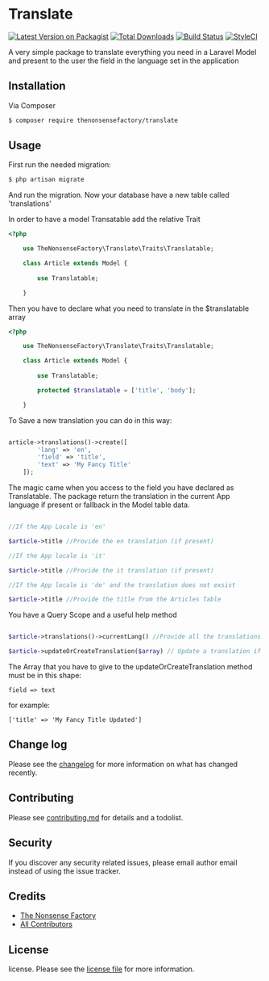# Translate

[![Latest Version on Packagist][ico-version]][link-packagist]
[![Total Downloads][ico-downloads]][link-downloads]
[![Build Status][ico-travis]][link-travis]
[![StyleCI][ico-styleci]][link-styleci]

A very simple package to translate everything you need in a Laravel Model and present to the user the field in the language set in the application

## Installation

Via Composer

``` bash
$ composer require thenonsensefactory/translate
```

## Usage

First run the needed migration:

``` bash
$ php artisan migrate
```
And run the migration. Now your database have a new table called 'translations'

In order to have a model Transatable add the relative Trait

``` php
<?php

    use TheNonsenseFactory\Translate\Traits\Translatable;

    class Article extends Model {
        
        use Translatable;

    }
```

Then you have to declare what you need to translate in the $translatable array

``` php
<?php

    use TheNonsenseFactory\Translate\Traits\Translatable;

    class Article extends Model {
        
        use Translatable;

        protected $translatable = ['title', 'body'];

    }
```

To Save a new translation you can do in this way:

``` php

article->translations()->create([
        'lang' => 'en',
        'field' => 'title',
        'text' => 'My Fancy Title'
    ]);

```

The magic came when you access to the field you have declared as Translatable. 
The package return the translation in the current App language if present or fallback in the Model table data.

``` php

//If the App Locale is 'en'

$article->title //Provide the en translation (if present)

//If the App locale is 'it'

$article->title //Provide the it translation (if present)

//If the App locale is 'de' and the translation does not exsist

$article->title //Provide the title from the Articles Table
```
You have a Query Scope and a useful help method

``` php

$article->translations()->currentLang() //Provide all the translations in the current App Locale set

$article->updateOrCreateTranslation($array) // Update a translation if present or create a new one in the current Language set in App Locale

```
The Array that you have to give to the updateOrCreateTranslation method must be in this shape:

    field => text

for example:
    
    ['title' => 'My Fancy Title Updated']

## Change log

Please see the [changelog](changelog.md) for more information on what has changed recently.


## Contributing

Please see [contributing.md](contributing.md) for details and a todolist.

## Security

If you discover any security related issues, please email author email instead of using the issue tracker.

## Credits

- [The Nonsense Factory][link-author]
- [All Contributors][link-contributors]

## License

license. Please see the [license file](license.md) for more information.

[ico-version]: https://img.shields.io/packagist/v/thenonsensefactory/translate.svg?style=flat-square
[ico-downloads]: https://img.shields.io/packagist/dt/thenonsensefactory/translate.svg?style=flat-square
[ico-travis]: https://img.shields.io/travis/thenonsensefactory/translate/master.svg?style=flat-square
[ico-styleci]: https://styleci.io/repos/12345678/shield

[link-packagist]: https://packagist.org/packages/thenonsensefactory/translate
[link-downloads]: https://packagist.org/packages/thenonsensefactory/translate
[link-travis]: https://travis-ci.org/thenonsensefactory/translate
[link-styleci]: https://styleci.io/repos/12345678
[link-author]: https://www.thenonsensefactory.it
[link-contributors]: ../../contributors
